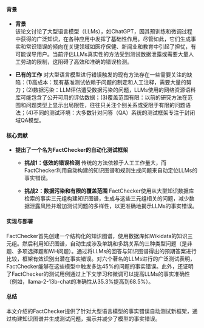 #### 背景
- **背景**       
    该论文讨论了大型语言模型（LLMs），如ChatGPT，因其预训练和微调过程中获得的广泛知识，在各种应用中发挥了基础性作用。尽管如此，它们生成事实和常识错误的倾向在关键领域如医疗保健、新闻业和教育中引起了担忧，有可能误导用户。当前评估LLMs真实性的方法受到测试数据泄露或需要大量人工劳动的限制，这阻碍了高效和准确的错误检测。

- **已有的工作**
    对大型语言模型进行错误触发的现有方法存在一些需要关注的缺陷：(1)高成本：现有基准测试依赖于问题的制定和人工注释，需要大量的努力；(2)数据污染：LLM评估遭受数据污染的问题，LLMs使用的网络资源语料库可能包含了公开可用的评估数据；(3)覆盖范围有限：以前的研究方法在范围和问题类型上显示出局限性，往往只关注个别关系或受限于有限的问题语法；(4)不同的测试环境：大多数针对问答（QA）系统的测试框架专注于封闭域QA模型。

#### 核心贡献
- **提出了一个名为FactChecker的自动化测试框架**
    - **挑战1：低效的错误检测**
        传统的方法依赖于人工工作量大，而FactChecker利用自动构建的知识图谱和规则生成问题来自动定位LLMs的事实错误。

    - **挑战2：数据污染和有限的覆盖范围**
        FactChecker使用从大型知识数据库检索的事实三元组构建知识图谱，生成与这些三元组相关的问题，减少数据泄露风险并增加测试问题的多样性，以更准确地揭示LLMs的事实错误。

#### 实现与部署
FactChecker首先创建一个结构化的知识图谱，使用数据库如Wikidata的知识三元组。然后利用知识图谱，自动生成涉及单跳和多跳关系的三种类型问题（是非题、多项选择题和WH问题）。通过将LLMs的回答与知识图谱得出的预期答案进行比较，框架有效识别出潜在事实错误。对六个著名的LLMs进行的广泛测试表明，FactChecker能够在这些模型中触发多达45%的问题的事实错误。此外，还证明了FactChecker的测试用例通过上下文学习和微调可以提高LLMs的事实准确性（例如，llama-2-13b-chat的准确性从35.3%提高到68.5%）。

#### 总结
本文介绍的FactChecker提供了针对大型语言模型的事实错误自动测试新框架，通过构建知识图谱并生成测试问题，揭示并减少了模型的事实错误。